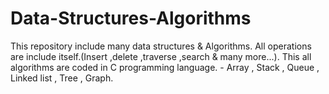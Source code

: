 # Data-Structures-Algorithms
This repository include many data structures &amp; Algorithms. All operations are include itself.(Insert ,delete ,traverse ,search &amp; many more...). This all algorithms are coded in C programming language. - Array , Stack , Queue , Linked list , Tree , Graph. 
